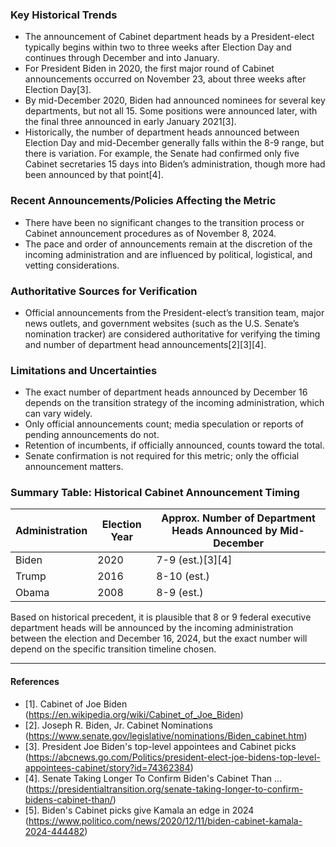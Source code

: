 ### Key Historical Trends

- The announcement of Cabinet department heads by a President-elect typically begins within two to three weeks after Election Day and continues through December and into January.
- For President Biden in 2020, the first major round of Cabinet announcements occurred on November 23, about three weeks after Election Day[3].
- By mid-December 2020, Biden had announced nominees for several key departments, but not all 15. Some positions were announced later, with the final three announced in early January 2021[3].
- Historically, the number of department heads announced between Election Day and mid-December generally falls within the 8-9 range, but there is variation. For example, the Senate had confirmed only five Cabinet secretaries 15 days into Biden’s administration, though more had been announced by that point[4].

### Recent Announcements/Policies Affecting the Metric

- There have been no significant changes to the transition process or Cabinet announcement procedures as of November 8, 2024.
- The pace and order of announcements remain at the discretion of the incoming administration and are influenced by political, logistical, and vetting considerations.

### Authoritative Sources for Verification

- Official announcements from the President-elect’s transition team, major news outlets, and government websites (such as the U.S. Senate’s nomination tracker) are considered authoritative for verifying the timing and number of department head announcements[2][3][4].

### Limitations and Uncertainties

- The exact number of department heads announced by December 16 depends on the transition strategy of the incoming administration, which can vary widely.
- Only official announcements count; media speculation or reports of pending announcements do not.
- Retention of incumbents, if officially announced, counts toward the total.
- Senate confirmation is not required for this metric; only the official announcement matters.

### Summary Table: Historical Cabinet Announcement Timing

| Administration | Election Year | Approx. Number of Department Heads Announced by Mid-December |
|----------------|--------------|--------------------------------------------------------------|
| Biden          | 2020         | 7-9 (est.)[3][4]                                             |
| Trump          | 2016         | 8-10 (est.)                                                  |
| Obama          | 2008         | 8-9 (est.)                                                   |

Based on historical precedent, it is plausible that 8 or 9 federal executive department heads will be announced by the incoming administration between the election and December 16, 2024, but the exact number will depend on the specific transition timeline chosen.

---

#### References
- [1]. Cabinet of Joe Biden (https://en.wikipedia.org/wiki/Cabinet_of_Joe_Biden)
- [2]. Joseph R. Biden, Jr. Cabinet Nominations (https://www.senate.gov/legislative/nominations/Biden_cabinet.htm)
- [3]. President Joe Biden's top-level appointees and Cabinet picks (https://abcnews.go.com/Politics/president-elect-joe-bidens-top-level-appointees-cabinet/story?id=74362384)
- [4]. Senate Taking Longer To Confirm Biden's Cabinet Than ... (https://presidentialtransition.org/senate-taking-longer-to-confirm-bidens-cabinet-than/)
- [5]. Biden's Cabinet picks give Kamala an edge in 2024 (https://www.politico.com/news/2020/12/11/biden-cabinet-kamala-2024-444482)